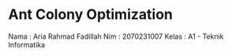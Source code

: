 # Ant Colony Optimization 

Nama    : Aria Rahmad Fadillah 
Nim     : 2070231007 
Kelas   : A1 - Teknik Informatika 